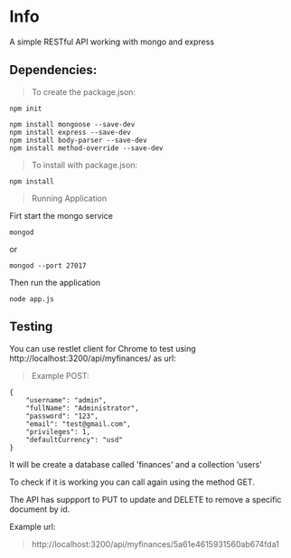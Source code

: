 # Info

A simple RESTful API working with mongo and express

## Dependencies:
> To create the package.json:

```shell
npm init
```
```shell
npm install mongoose --save-dev
npm install express --save-dev
npm install body-parser --save-dev
npm install method-override --save-dev
```

> To install with package.json:

```shell
npm install
```
> Running Application

Firt start the mongo service

```shell
mongod
```

or

```shell
mongod --port 27017
```

Then run the application

```shell
node app.js
```

## Testing

You can use restlet client for Chrome to test using http://localhost:3200/api/myfinances/ as url:

> Example POST:

```shell
{
    "username": "admin",
    "fullName": "Administrator",
    "password": "123",
    "email": "test@gmail.com",
    "privileges": 1,
    "defaultCurrency": "usd"
}
```

It will be create a database called 'finances' and a collection 'users'

To check if it is working you can call again using the method GET.


The API has suppport to PUT to update and DELETE to remove a specific document by id.

Example url:

>  http://localhost:3200/api/myfinances/5a61e4615931560ab674fda1